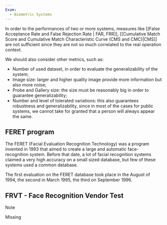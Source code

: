 ```yaml
---
Exam:
  - Biometric Systems
---
```

In order to the performances of two or more systems, measures like [[False Acceptance Rate and False Rejection Rate | FAR, FRR]], [[Cumulative Match Score and Cumulative Match Characteristic Curve (CMS and CMC)|CMS]] are not sufficient since they are not so much correlated to the real operation context.

We should also consider other metrics, such as:
- Number of used dataset, in order to evaluate the generalizability of the system;
- Image size: larger and higher quality image provide more information but also more noise;
- Probe and Gallery size: the size must be reasonably big in order to guarantee generalizability;
- Number and level of tolerated variations: this also guarantees robustness and generalizability, since in most of the cases for public systems, we cannot take for granted that a person will always appear the same.

## FERET program

The FERET (Facial Evaluation Recognition Technology) was a program invented in 1993 that aimed to create a large and automatic face-recognition system. Before that date, a lot of facial recognition systems claimed a very high accuracy on a small sized database, but few of these systems used a common database.

The first evaluation on the FERET database took place in the August of 1994, the second in March 1995, the third on September 1996.

## FRVT - Face Recognition Vendor Test

> [!Note]
> Missing